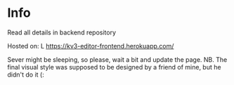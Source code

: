 # Info

Read all details in backend repository

Hosted on: L https://kv3-editor-frontend.herokuapp.com/

Sever might be sleeping, so please, wait a bit and update the page.
NB. The final visual style was supposed to be designed by a friend of mine, but he didn't do it (: 